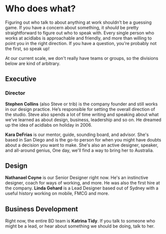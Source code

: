 # Who does what?

Figuring out who talk to about anything at work shouldn’t be a guessing game. If you have a concern about something, it _should_ be pretty straightforward to figure out who to speak with. Every single person who works at acidlabs is approachable and friendly, and more than willing to point you in the right direction. If you have a question, you're probably not the first, so speak up!

At our current scale, we don't really have teams or groups, so the divisions below are kind of arbitrary.

## Executive

### Director
__Stephen Collins__ (also Steve or trib) is the company founder and still works in our design practice. He’s responsible for setting the overall direction of the studio. Steve also spends a lot of time writing and speaking about what we’ve learned as about design, business, leadership and so on. He dreamed up the idea of acidlabs on holiday in 2006.

__Kara DeFrias__ is our mentor, guide, sounding board, and advisor. She's based in San Diego and is the go-to person for when you might have doubts about a decision you want to make. She's also an active designer, speaker, and all-around genius, One day, we'll find a way to bring her to Australia.

## Design
__Nathanael Coyne__ is our Senior Designer right now. He's an instinctive designer, coach for ways of working, and more. He was also the first hire at the company. __Linda Gehard__ is a Lead Designer based out of Sydney with a useful history working on mobile, FMCG and more.

## Business Development
Right now, the entire BD team is __Katrina Tidy__. If you talk to someone who might be a lead, or hear about something we should be doing, talk to her.
